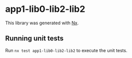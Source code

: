 # app1-lib0-lib2-lib2

This library was generated with [Nx](https://nx.dev).

## Running unit tests

Run `nx test app1-lib0-lib2-lib2` to execute the unit tests.
